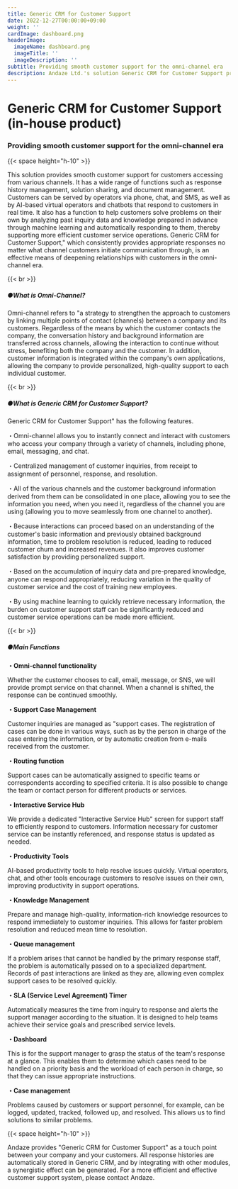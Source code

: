 ```yaml
---
title: Generic CRM for Customer Support
date: 2022-12-27T00:00:00+09:00
weight: ''
cardImage: dashboard.png
headerImage:
  imageName: dashboard.png
  imageTitle: ''
  imageDescription: ''
subtitle: Providing smooth customer support for the omni-channel era
description: Andaze Ltd.'s solution Generic CRM for Customer Support provides smooth customer support for the omni-channel era. For a more efficient and effective customer support system to deepen relationships with your customers, please contact Andaze.
---
```

# **Generic CRM for Customer Support (in-house product)**

### Providing smooth customer support for the omni-channel era

{{< space height="h-10" >}}

This solution provides smooth customer support for customers accessing from various channels. It has a wide range of functions such as response history management, solution sharing, and document management. Customers can be served by operators via phone, chat, and SMS, as well as by AI-based virtual operators and chatbots that respond to customers in real time. It also has a function to help customers solve problems on their own by analyzing past inquiry data and knowledge prepared in advance through machine learning and automatically responding to them, thereby supporting more efficient customer service operations. Generic CRM for Customer Support," which consistently provides appropriate responses no matter what channel customers initiate communication through, is an effective means of deepening relationships with customers in the omni-channel era.

{{< br >}}

##### ●What is Omni-Channel?

Omni-channel refers to "a strategy to strengthen the approach to customers by linking multiple points of contact (channels) between a company and its customers. Regardless of the means by which the customer contacts the company, the conversation history and background information are transferred across channels, allowing the interaction to continue without stress, benefiting both the company and the customer. In addition, customer information is integrated within the company's own applications, allowing the company to provide personalized, high-quality support to each individual customer.

{{< br >}}

##### ●What is Generic CRM for Customer Support?

Generic CRM for Customer Support" has the following features.

・Omni-channel allows you to instantly connect and interact with customers who access your company through a variety of channels, including phone, email, messaging, and chat.

・Centralized management of customer inquiries, from receipt to assignment of personnel, response, and resolution.

・All of the various channels and the customer background information derived from them can be consolidated in one place, allowing you to see the information you need, when you need it, regardless of the channel you are using (allowing you to move seamlessly from one channel to another).

・Because interactions can proceed based on an understanding of the customer's basic information and previously obtained background information, time to problem resolution is reduced, leading to reduced customer churn and increased revenues. It also improves customer satisfaction by providing personalized support.

・Based on the accumulation of inquiry data and pre-prepared knowledge, anyone can respond appropriately, reducing variation in the quality of customer service and the cost of training new employees.

・By using machine learning to quickly retrieve necessary information, the burden on customer support staff can be significantly reduced and customer service operations can be made more efficient.

{{< br >}}

##### ●Main Functions

**・Omni-channel functionality**

Whether the customer chooses to call, email, message, or SNS, we will provide prompt service on that channel. When a channel is shifted, the response can be continued smoothly.

**・Support Case Management**

Customer inquiries are managed as "support cases. The registration of cases can be done in various ways, such as by the person in charge of the case entering the information, or by automatic creation from e-mails received from the customer.

**・Routing function**

Support cases can be automatically assigned to specific teams or correspondents according to specified criteria. It is also possible to change the team or contact person for different products or services.

**・Interactive Service Hub**

We provide a dedicated "Interactive Service Hub" screen for support staff to efficiently respond to customers. Information necessary for customer service can be instantly referenced, and response status is updated as needed.

**・Productivity Tools**

AI-based productivity tools to help resolve issues quickly. Virtual operators, chat, and other tools encourage customers to resolve issues on their own, improving productivity in support operations.

**・Knowledge Management**

Prepare and manage high-quality, information-rich knowledge resources to respond immediately to customer inquiries. This allows for faster problem resolution and reduced mean time to resolution.

**・Queue management**

If a problem arises that cannot be handled by the primary response staff, the problem is automatically passed on to a specialized department. Records of past interactions are linked as they are, allowing even complex support cases to be resolved quickly.

**・SLA (Service Level Agreement) Timer**

Automatically measures the time from inquiry to response and alerts the support manager according to the situation. It is designed to help teams achieve their service goals and prescribed service levels.

**・Dashboard**

This is for the support manager to grasp the status of the team's response at a glance. This enables them to determine which cases need to be handled on a priority basis and the workload of each person in charge, so that they can issue appropriate instructions.

**・Case management**

Problems caused by customers or support personnel, for example, can be logged, updated, tracked, followed up, and resolved. This allows us to find solutions to similar problems.

{{< space height="h-10" >}}

Andaze provides "Generic CRM for Customer Support" as a touch point between your company and your customers. All response histories are automatically stored in Generic CRM, and by integrating with other modules, a synergistic effect can be generated. For a more efficient and effective customer support system, please contact Andaze.